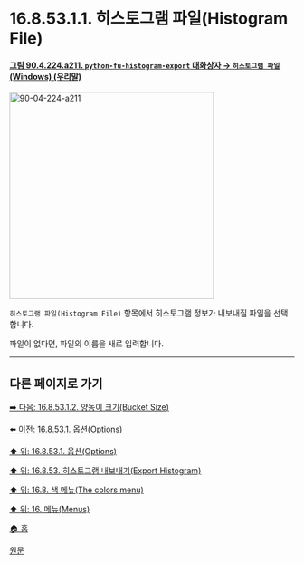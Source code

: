 # 16.8.53.1.1. 히스토그램 파일(Histogram File)

<a id="90-04-224-a211"></a>

#### [그림 90.4.224.a211. `python-fu-histogram-export` 대화상자 → `히스토그램 파일` (Windows) (우리말)](./90-04-0224-python_fu_histogram_export.md#90-04-224-a211)
<img width="361" height="365" alt="90-04-224-a211" src="https://github.com/user-attachments/assets/f547330c-cf26-4895-857c-277c8001e438" />

`히스토그램 파일(Histogram File)` 항목에서 히스토그램 정보가 내보내질 파일을 선택합니다.

파일이 없다면, 파일의 이름을 새로 입력합니다.

***

## 다른 페이지로 가기

[➡️ 다음: 16.8.53.1.2. 양동이 크기(Bucket Size)](./16-08-53-01-02-bucket_size.md)

[⬅️ 이전: 16.8.53.1. 옵션(Options)](./16-08-53-01-00-options.md)

[⬆️ 위: 16.8.53.1. 옵션(Options)](./16-08-53-01-00-options.md)

[⬆️ 위: 16.8.53. 히스토그램 내보내기(Export Histogram)](./16-08-53-00-export-histogram.md)

[⬆️ 위: 16.8. 색 메뉴(The colors menu)](./16-08-00-the-colors-menu.md)

[⬆️ 위: 16. 메뉴(Menus)](./16-00-menus.md)

[🏠 홈](./00-home.md)

[원문](https://docs.gimp.org/2.10/ko/python-fu-histogram-export.html#idm34030)